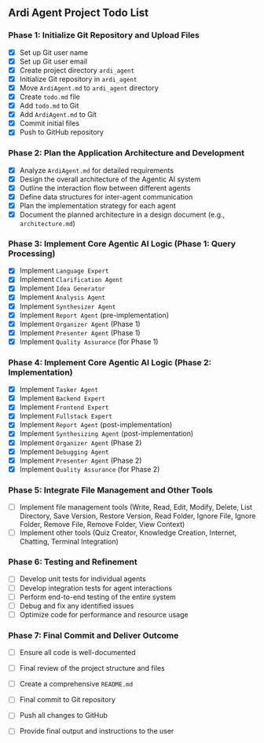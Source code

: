 ## Ardi Agent Project Todo List

### Phase 1: Initialize Git Repository and Upload Files
- [x] Set up Git user name
- [x] Set up Git user email
- [x] Create project directory `ardi_agent`
- [x] Initialize Git repository in `ardi_agent`
- [x] Move `ArdiAgent.md` to `ardi_agent` directory
- [x] Create `todo.md` file
- [x] Add `todo.md` to Git
- [x] Add `ArdiAgent.md` to Git
- [x] Commit initial files
- [x] Push to GitHub repository

### Phase 2: Plan the Application Architecture and Development
- [x] Analyze `ArdiAgent.md` for detailed requirements
- [x] Design the overall architecture of the Agentic AI system
- [x] Outline the interaction flow between different agents
- [x] Define data structures for inter-agent communication
- [x] Plan the implementation strategy for each agent
- [x] Document the planned architecture in a design document (e.g., `architecture.md`)

### Phase 3: Implement Core Agentic AI Logic (Phase 1: Query Processing)
- [x] Implement `Language Expert`
- [x] Implement `Clarification Agent`
- [x] Implement `Idea Generator`
- [x] Implement `Analysis Agent`
- [x] Implement `Synthesizer Agent`
- [x] Implement `Report Agent` (pre-implementation)
- [x] Implement `Organizer Agent` (Phase 1)
- [x] Implement `Presenter Agent` (Phase 1)
- [x] Implement `Quality Assurance` (for Phase 1)

### Phase 4: Implement Core Agentic AI Logic (Phase 2: Implementation)
- [x] Implement `Tasker Agent`
- [x] Implement `Backend Expert`
- [x] Implement `Frontend Expert`
- [x] Implement `Fullstack Expert`
- [x] Implement `Report Agent` (post-implementation)
- [x] Implement `Synthesizing Agent` (post-implementation)
- [x] Implement `Organizer Agent` (Phase 2)
- [x] Implement `Debugging Agent`
- [x] Implement `Presenter Agent` (Phase 2)
- [x] Implement `Quality Assurance` (for Phase 2)
### Phase 5: Integrate File Management and Other Tools
- [ ] Implement file management tools (Write, Read, Edit, Modify, Delete, List Directory, Save Version, Restore Version, Read Folder, Ignore File, Ignore Folder, Remove File, Remove Folder, View Context)
- [ ] Implement other tools (Quiz Creator, Knowledge Creation, Internet, Chatting, Terminal Integration)

### Phase 6: Testing and Refinement
- [ ] Develop unit tests for individual agents
- [ ] Develop integration tests for agent interactions
- [ ] Perform end-to-end testing of the entire system
- [ ] Debug and fix any identified issues
- [ ] Optimize code for performance and resource usage

### Phase 7: Final Commit and Deliver Outcome
- [ ] Ensure all code is well-documented
- [ ] Final review of the project structure and files
- [ ] Create a comprehensive `README.md`
- [ ] Final commit to Git repository
- [ ] Push all changes to GitHub
- [ ] Provide final output and instructions to the user

